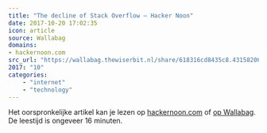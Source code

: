 ```yaml
---
title: "The decline of Stack Overflow – Hacker Noon"
date: 2017-10-20 17:02:35
icon: article
source: Wallabag
domains:
- hackernoon.com
src_url: "https://wallabag.thewiserbit.nl/share/618316cd8435c8.43158206"
2017: "10"
categories:
    - "internet"
    - "technology"
---
```

Het oorspronkelijke artikel kan je lezen op [hackernoon.com](https://hackernoon.com/the-decline-of-stack-overflow-7cb69faa575d?gi=e3036c436088) of [op Wallabag](https://wallabag.thewiserbit.nl/share/618316cd8435c8.43158206). De leestijd is ongeveer 16 minuten.